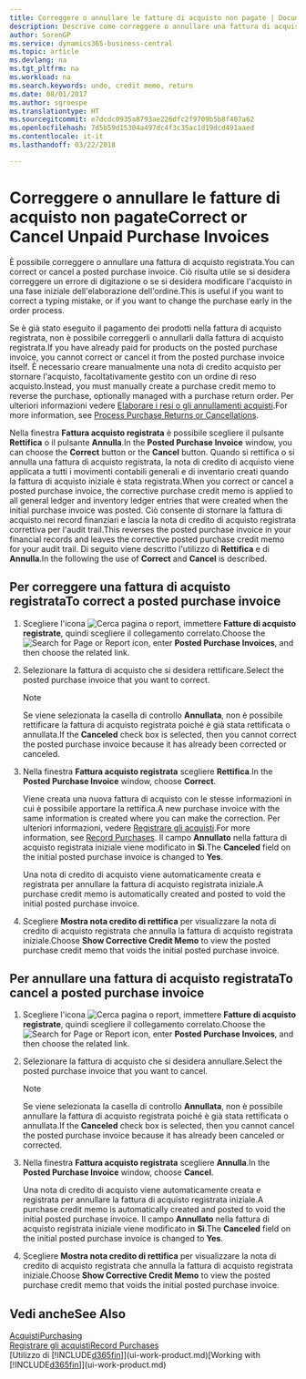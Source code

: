 ```yaml
---
title: Correggere o annullare le fatture di acquisto non pagate | Documenti Microsoft
description: Descrive come correggere o annullare una fattura di acquisto registrata e creare automaticamente una nota di credito di acquisto.
author: SorenGP
ms.service: dynamics365-business-central
ms.topic: article
ms.devlang: na
ms.tgt_pltfrm: na
ms.workload: na
ms.search.keywords: undo, credit memo, return
ms.date: 08/01/2017
ms.author: sgroespe
ms.translationtype: HT
ms.sourcegitcommit: e7dcdc0935a8793ae226dfc2f9709b5b8f487a62
ms.openlocfilehash: 7d5b59d15304a497dc4f3c35ac1d19dcd491aaed
ms.contentlocale: it-it
ms.lasthandoff: 03/22/2018

---
```

# <a name="correct-or-cancel-unpaid-purchase-invoices"></a><span data-ttu-id="09564-103">Correggere o annullare le fatture di acquisto non pagate</span><span class="sxs-lookup"><span data-stu-id="09564-103">Correct or Cancel Unpaid Purchase Invoices</span></span>
<span data-ttu-id="09564-104">È possibile correggere o annullare una fattura di acquisto registrata.</span><span class="sxs-lookup"><span data-stu-id="09564-104">You can correct or cancel a posted purchase invoice.</span></span> <span data-ttu-id="09564-105">Ciò risulta utile se si desidera correggere un errore di digitazione o se si desidera modificare l'acquisto in una fase iniziale dell'elaborazione dell'ordine.</span><span class="sxs-lookup"><span data-stu-id="09564-105">This is useful if you want to correct a typing mistake, or if you want to change the purchase early in the order process.</span></span>

<span data-ttu-id="09564-106">Se è già stato eseguito il pagamento dei prodotti nella fattura di acquisto registrata, non è possibile correggerli o annullarli dalla fattura di acquisto registrata.</span><span class="sxs-lookup"><span data-stu-id="09564-106">If you have already paid for products on the posted purchase invoice, you cannot correct or cancel it from the posted purchase invoice itself.</span></span> <span data-ttu-id="09564-107">È necessario creare manualmente una nota di credito acquisto per stornare l'acquisto, facoltativamente gestito con un ordine di reso acquisto.</span><span class="sxs-lookup"><span data-stu-id="09564-107">Instead, you must manually create a purchase credit memo to reverse the purchase, optionally managed with a purchase return order.</span></span> <span data-ttu-id="09564-108">Per ulteriori informazioni vedere [Elaborare i resi o gli annullamenti acquisti](purchasing-how-process-purchase-returns-cancellations.md).</span><span class="sxs-lookup"><span data-stu-id="09564-108">For more information, see [Process Purchase Returns or Cancellations](purchasing-how-process-purchase-returns-cancellations.md).</span></span>

<span data-ttu-id="09564-109">Nella finestra **Fattura acquisto registrata** è possibile scegliere il pulsante **Rettifica** o il pulsante **Annulla**.</span><span class="sxs-lookup"><span data-stu-id="09564-109">In the **Posted Purchase Invoice** window, you can choose the **Correct** button or the **Cancel** button.</span></span> <span data-ttu-id="09564-110">Quando si rettifica o si annulla una fattura di acquisto registrata, la nota di credito di acquisto viene applicata a tutti i movimenti contabili generali e di inventario creati quando la fattura di acquisto iniziale è stata registrata.</span><span class="sxs-lookup"><span data-stu-id="09564-110">When you correct or cancel a posted purchase invoice, the corrective purchase credit memo is applied to all general ledger and inventory ledger entries that were created when the initial purchase invoice was posted.</span></span> <span data-ttu-id="09564-111">Ciò consente di stornare la fattura di acquisto nei record finanziari e lascia la nota di credito di acquisto registrata correttiva per l'audit trail.</span><span class="sxs-lookup"><span data-stu-id="09564-111">This reverses the posted purchase invoice in your financial records and leaves the corrective posted purchase credit memo for your audit trail.</span></span> <span data-ttu-id="09564-112">Di seguito viene descritto l'utilizzo di **Rettifica** e di **Annulla**.</span><span class="sxs-lookup"><span data-stu-id="09564-112">In the following the use of **Correct** and **Cancel** is described.</span></span>

## <a name="to-correct-a-posted-purchase-invoice"></a><span data-ttu-id="09564-113">Per correggere una fattura di acquisto registrata</span><span class="sxs-lookup"><span data-stu-id="09564-113">To correct a posted purchase invoice</span></span>
1. <span data-ttu-id="09564-114">Scegliere l'icona ![Cerca pagina o report](media/ui-search/search_small.png "icona Cerca pagina o report"), immettere **Fatture di acquisto registrate**, quindi scegliere il collegamento correlato.</span><span class="sxs-lookup"><span data-stu-id="09564-114">Choose the ![Search for Page or Report](media/ui-search/search_small.png "Search for Page or Report icon") icon, enter **Posted Purchase Invoices**, and then choose the related link.</span></span>  
2. <span data-ttu-id="09564-115">Selezionare la fattura di acquisto che si desidera rettificare.</span><span class="sxs-lookup"><span data-stu-id="09564-115">Select the posted purchase invoice that you want to correct.</span></span>  

    > [!NOTE]  
    >   <span data-ttu-id="09564-116">Se viene selezionata la casella di controllo **Annullata**, non è possibile rettificare la fattura di acquisto registrata poiché è già stata rettificata o annullata.</span><span class="sxs-lookup"><span data-stu-id="09564-116">If the **Canceled** check box is selected, then you cannot correct the posted purchase invoice because it has already been corrected or canceled.</span></span>
3. <span data-ttu-id="09564-117">Nella finestra **Fattura acquisto registrata** scegliere **Rettifica**.</span><span class="sxs-lookup"><span data-stu-id="09564-117">In the **Posted Purchase Invoice** window, choose **Correct**.</span></span>

    <span data-ttu-id="09564-118">Viene creata una nuova fattura di acquisto con le stesse informazioni in cui è possibile apportare la rettifica.</span><span class="sxs-lookup"><span data-stu-id="09564-118">A new purchase invoice with the same information is created where you can make the correction.</span></span> <span data-ttu-id="09564-119">Per ulteriori informazioni, vedere [Registrare gli acquisti](purchasing-how-record-purchases.md).</span><span class="sxs-lookup"><span data-stu-id="09564-119">For more information, see [Record Purchases](purchasing-how-record-purchases.md).</span></span> <span data-ttu-id="09564-120">Il campo **Annullato** nella fattura di acquisto registrata iniziale viene modificato in **Sì**.</span><span class="sxs-lookup"><span data-stu-id="09564-120">The **Canceled** field on the initial posted purchase invoice is changed to **Yes**.</span></span>

    <span data-ttu-id="09564-121">Una nota di credito di acquisto viene automaticamente creata e registrata per annullare la fattura di acquisto registrata iniziale.</span><span class="sxs-lookup"><span data-stu-id="09564-121">A purchase credit memo is automatically created and posted to void the initial posted purchase invoice.</span></span>
4. <span data-ttu-id="09564-122">Scegliere **Mostra nota credito di rettifica** per visualizzare la nota di credito di acquisto registrata che annulla la fattura di acquisto registrata iniziale.</span><span class="sxs-lookup"><span data-stu-id="09564-122">Choose **Show Corrective Credit Memo** to view the posted purchase credit memo that voids the initial posted purchase invoice.</span></span>

## <a name="to-cancel-a-posted-purchase-invoice"></a><span data-ttu-id="09564-123">Per annullare una fattura di acquisto registrata</span><span class="sxs-lookup"><span data-stu-id="09564-123">To cancel a posted purchase invoice</span></span>
1. <span data-ttu-id="09564-124">Scegliere l'icona ![Cerca pagina o report](media/ui-search/search_small.png "icona Cerca pagina o report"), immettere **Fatture di acquisto registrate**, quindi scegliere il collegamento correlato.</span><span class="sxs-lookup"><span data-stu-id="09564-124">Choose the ![Search for Page or Report](media/ui-search/search_small.png "Search for Page or Report icon") icon, enter **Posted Purchase Invoices**, and then choose the related link.</span></span>  
2. <span data-ttu-id="09564-125">Selezionare la fattura di acquisto che si desidera annullare.</span><span class="sxs-lookup"><span data-stu-id="09564-125">Select the posted purchase invoice that you want to cancel.</span></span>

    > [!NOTE]  
    >   <span data-ttu-id="09564-126">Se viene selezionata la casella di controllo **Annullata**, non è possibile annullare la fattura di acquisto registrata poiché è già stata rettificata o annullata.</span><span class="sxs-lookup"><span data-stu-id="09564-126">If the **Canceled** check box is selected, then you cannot cancel the posted purchase invoice because it has already been canceled or corrected.</span></span>
3. <span data-ttu-id="09564-127">Nella finestra **Fattura acquisto registrata** scegliere **Annulla**.</span><span class="sxs-lookup"><span data-stu-id="09564-127">In the **Posted Purchase Invoice** window, choose **Cancel**.</span></span>

    <span data-ttu-id="09564-128">Una nota di credito di acquisto viene automaticamente creata e registrata per annullare la fattura di acquisto registrata iniziale.</span><span class="sxs-lookup"><span data-stu-id="09564-128">A purchase credit memo is automatically created and posted to void the initial posted purchase invoice.</span></span> <span data-ttu-id="09564-129">Il campo **Annullato** nella fattura di acquisto registrata iniziale viene modificato in **Sì**.</span><span class="sxs-lookup"><span data-stu-id="09564-129">The **Canceled** field on the initial posted purchase invoice is changed to **Yes**.</span></span>
4. <span data-ttu-id="09564-130">Scegliere **Mostra nota credito di rettifica** per visualizzare la nota di credito di acquisto registrata che annulla la fattura di acquisto registrata iniziale.</span><span class="sxs-lookup"><span data-stu-id="09564-130">Choose **Show Corrective Credit Memo** to view the posted purchase credit memo that voids the initial posted purchase invoice.</span></span>

## <a name="see-also"></a><span data-ttu-id="09564-131">Vedi anche</span><span class="sxs-lookup"><span data-stu-id="09564-131">See Also</span></span>
[<span data-ttu-id="09564-132">Acquisti</span><span class="sxs-lookup"><span data-stu-id="09564-132">Purchasing</span></span>](purchasing-manage-purchasing.md)  
[<span data-ttu-id="09564-133">Registrare gli acquisti</span><span class="sxs-lookup"><span data-stu-id="09564-133">Record Purchases</span></span>](purchasing-how-record-purchases.md)  
<span data-ttu-id="09564-134">[Utilizzo di [!INCLUDE[d365fin](includes/d365fin_md.md)]](ui-work-product.md)</span><span class="sxs-lookup"><span data-stu-id="09564-134">[Working with [!INCLUDE[d365fin](includes/d365fin_md.md)]](ui-work-product.md)</span></span>


